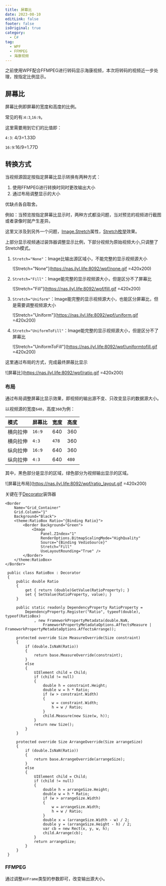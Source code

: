 ```yaml
---
title: 屏幕比
date: 2023-08-10
editLink: false
footer: false
isOriginal: true
category:
  - C#
tag:
  - WPF
  - FFMPEG
  - 海康视频
---
```


之前使用WPF配合FFMPEG进行转码显示海康视频，本次将转码的视频近一步处理，按指定比例显示。

## 屏幕比

屏幕比例即屏幕的宽度和高度的比例。

常见的有:`4:3`,`16:9`。

这里需要用到它们的比值即：

`4:3`: 4/3=1.33D

`16:9`:16/9=1.77D

## 转换方式

当视频源固定按指定屏幕比显示转换有两种方式：

1. 使用FFMPEG进行转换时同时更改输出大小
2. 通过布局调整显示的大小

优缺点各自取舍。

例如：当预览按指定屏幕比显示时，两种方式都没问题，当对预览的视频进行截图或者录像时就产生差异。

这里又涉及到另外一个问题，[Image.Stretch](https://learn.microsoft.com/zh-cn/dotnet/api/system.windows.controls.image.stretch?view=windowsdesktop-7.0)属性，[Stretch枚举](https://learn.microsoft.com/zh-cn/dotnet/api/system.windows.media.stretch?view=windowsdesktop-7.0#system-windows-media-stretch-uniform)效果。

上部分显示视频通过装饰器调整显示比例，下部分视频为原始视频大小,只调整了Stretch模式。

1. `Stretch="None"`：Image比输出源区域小，不能完整的显示视频源大小

    ![Stretch="None"](https://nas.ilyl.life:8092/wpf/none.gif =420x200)

2. `Stretch="Fill"`：Image能完整的显示视频源大小，但是区分不了屏幕比

    ![Stretch="Fill"](https://nas.ilyl.life:8092/wpf/fill.gif =420x200)

3. `Stretch="Uniform"`：Image能完整的显示视频源大小，也能区分屏幕比，但是需要调整视频源大小

    ![Stretch="Uniform"](https://nas.ilyl.life:8092/wpf/uniform.gif =420x200)

4. `Stretch="UniformToFill"`：Image能完整的显示视频源大小，但是区分不了屏幕比

    ![Stretch="UniformToFill"](https://nas.ilyl.life:8092/wpf/uniformtofill.gif =420x200)

这里通过布局的方式，完成最终屏蔽比显示

![屏幕比](https://nas.ilyl.life:8092/wpf/ratio.gif =420x200)

### 布局

通过布局调整屏幕比显示效果，即视频的输出源不变、只改变显示的数据源大小。

以视频源的宽度`640`，高度`360`为例：

|模式|屏幕比|宽度|高度|
|:-|:-|:-|:-|
|横向拉伸|`16:9`|640|360|
|横向拉伸|`4:3`|`478`|360|
|纵向拉伸|`16:9`|640|360|
|纵向拉伸|`4:3`|640|`480`|

其中，黑色部分是显示的区域，绿色部分为视频输出显示的区域。

![屏幕比布局](https://nas.ilyl.life:8092/wpf/ratio_layout.gif =420x200)

关键在于[Decorator](https://learn.microsoft.com/zh-cn/dotnet/api/system.windows.controls.decorator?view=windowsdesktop-7.0)装饰器

```xml{5,11}
<Border
    Name="Grid_Container"
    Grid.Column="1"
    Background="Black">
    <theme:RatioBox Ratio="{Binding Ratio}">
        <Border Background="Green">
            <Image
                Panel.ZIndex="1"
                RenderOptions.BitmapScalingMode="HighQuality"
                Source="{Binding VedioSource}"
                Stretch="Fill"
                UseLayoutRounding="True" />
        </Border>
    </theme:RatioBox>
</Border>
```

```cs{25-32,49-59}
 public class RatioBox : Decorator
 {
     public double Ratio
     {
         get { return (double)GetValue(RatioProperty); }
         set { SetValue(RatioProperty, value); }
     }

     public static readonly DependencyProperty RatioProperty =
         DependencyProperty.Register("Ratio", typeof(double), typeof(RatioBox)
             , new FrameworkPropertyMetadata(double.NaN, 
                 FrameworkPropertyMetadataOptions.AffectsMeasure | FrameworkPropertyMetadataOptions.AffectsArrange));

     protected override Size MeasureOverride(Size constraint)
     {
         if (double.IsNaN(Ratio))
         {
             return base.MeasureOverride(constraint);
         }
         else
         {
             UIElement child = Child;
             if (child != null)
             {
                 double h = constraint.Height;
                 double w = h * Ratio;
                 if (w > constraint.Width)
                 {
                     w = constraint.Width;
                     h = w / Ratio;
                 }
                 child.Measure(new Size(w, h));
             }
             return new Size();
         }
     }

     protected override Size ArrangeOverride(Size arrangeSize)
     {
         if (double.IsNaN(Ratio))
         {
             return base.ArrangeOverride(arrangeSize);
         }
         else
         {
             UIElement child = Child;
             if (child != null)
             {
                 double h = arrangeSize.Height;
                 double w = h * Ratio;
                 if (w > arrangeSize.Width)
                 {
                     w = arrangeSize.Width;
                     h = w / Ratio;
                 }
                 double x = (arrangeSize.Width - w) / 2;
                 double y = (arrangeSize.Height - h) / 2;
                 var cb = new Rect(x, y, w, h);
                 child.Arrange(cb);
             }
             return arrangeSize;
         }
     }
 }
```

### FFMPEG

通过调整`AVFrame`类型的参数即可，改变输出源大小。
